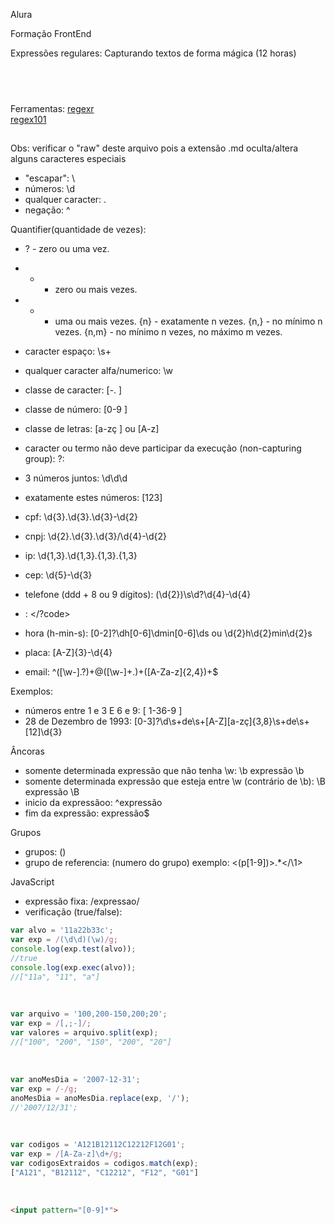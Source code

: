 Alura

Formação FrontEnd</br>

Expressões regulares: Capturando textos de forma mágica (12 horas)
## <br />

Ferramentas:
[regexr](https://regexr.com/)</br>
[regex101](https://regex101.com/)

##
Obs: verificar o "raw" deste arquivo pois a extensão .md oculta/altera alguns caracteres especiais</br>
* "escapar": \
* números: \d <!-- d -->
* qualquer caracter: . <!-- . -->
* negação: ^ <!-- for do inicio senão altera-se o sentido --> 

Quantifier(quantidade de vezes):
* ? - zero ou uma vez.
* * - zero ou mais vezes.
* + - uma ou mais vezes.
{n} - exatamente n vezes.
{n,} - no mínimo n vezes.
{n,m} - no mínimo n vezes, no máximo m vezes.

* caracter espaço: \s+ <!-- escaço, um ou mais vezes -->
* qualquer caracter alfa/numerico: \w
* classe de caracter: [-. ] <!-- [] -->
* classe de número: [0-9 ]
* classe de letras: [a-zç ] ou [A-z]
* caracter ou termo não deve participar da execução (non-capturing group): ?: <!-- (?:de\s+)? -->

* 3 números juntos: \d\d\d
* exatamente estes números: [123] <!-- 1,2 ou 3 -->
* cpf: \d{3}\.\d{3}\.\d{3}\-\d{2} 
* cnpj: \d{2}\.\d{3}\.\d{3}/\d{4}\-\d{2} 
* ip: \d{1,3}\.\d{1,3}\.\{1,3}\.\{1,3}
* cep: \d{5}\-\d{3}
* telefone (ddd + 8 ou 9 dígitos): \(\d{2}\)\s\d?\d{4}\-\d{4}
* <code></code>: </?code>
* hora (h-min-s): [0-2]?\dh[0-6]\dmin[0-6]\ds ou \d{2}h\d{2}min\d{2}s
* placa: [A-Z]{3}\-\d{4}
* email: ^([\w-]\.?)+@([\w-]+\.)+([A-Za-z]{2,4})+$

Exemplos: 
* números entre 1 e 3 E 6 e 9: [ 1-36-9 ]
* 28 de Dezembro de 1993: [0-3]?\d\s+de\s+[A-Z][a-zç]{3,8}\s+de\s+[12]\d{3}

Âncoras
* somente determinada expressão que não tenha \w: \b expressão \b <!-- sem espaços -->
* somente determinada expressão que esteja entre \w (contrário de \b): \B expressão \B
* inicio da expressãoo: ^expressão
* fim da expressão: expressão$

Grupos
* grupos: () 
* grupo de referencia: \(numero do grupo) exemplo: <(p[1-9])>.*<\/\1> <!-- numero do grupo = 0 é a expressão toda -->

JavaScript
* expressão fixa: /expressao/ <!-- var = /(\d\d)(\w)/g -->
* verificação (true/false):
```js
var alvo = '11a22b33c';
var exp = /(\d\d)(\w)/g;
console.log(exp.test(alvo));
//true
console.log(exp.exec(alvo));
//["11a", "11", "a"]
```
</br>

```js
var arquivo = '100,200-150,200;20';
var exp = /[,;-]/;
var valores = arquivo.split(exp);
//["100", "200", "150", "200", "20"]
```
</br>

```js
var anoMesDia = '2007-12-31';
var exp = /-/g;
anoMesDia = anoMesDia.replace(exp, '/');
//'2007/12/31';
```
</br>

```js
var codigos = 'A121B12112C12212F12G01';
var exp = /[A-Za-z]\d+/g;
var codigosExtraidos = codigos.match(exp);
["A121", "B12112", "C12212", "F12", "G01"]
```
</br>

```html
<input pattern="[0-9]*">
```

